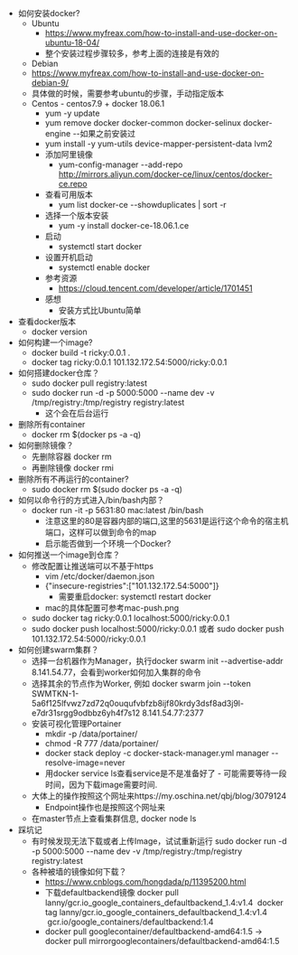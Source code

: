 * 如何安装docker?
  * Ubuntu
    * https://www.myfreax.com/how-to-install-and-use-docker-on-ubuntu-18-04/
    * 整个安装过程步骤较多，参考上面的连接是有效的
   * Debian
    * https://www.myfreax.com/how-to-install-and-use-docker-on-debian-9/
    * 具体做的时候，需要参考ubuntu的步骤，手动指定版本
  * Centos - centos7.9 + docker 18.06.1
    * yum -y update
    * yum remove docker  docker-common docker-selinux docker-engine --如果之前安装过
    * yum install -y yum-utils device-mapper-persistent-data lvm2
    * 添加阿里镜像
      * yum-config-manager --add-repo http://mirrors.aliyun.com/docker-ce/linux/centos/docker-ce.repo
    * 查看可用版本
      * yum list docker-ce --showduplicates | sort -r
    * 选择一个版本安装
      * yum -y install docker-ce-18.06.1.ce
    * 启动
      * systemctl start docker
    * 设置开机启动
      * systemctl enable docker
    * 参考资源
      * https://cloud.tencent.com/developer/article/1701451
    * 感想
      * 安装方式比Ubuntu简单
* 查看docker版本
  * docker version
* 如何构建一个image?
  * docker build -t ricky:0.0.1 .
  * docker tag ricky:0.0.1 101.132.172.54:5000/ricky:0.0.1
* 如何搭建docker仓库？
  * sudo docker pull registry:latest
  * sudo docker run -d -p 5000:5000 --name dev -v /tmp/registry:/tmp/registry registry:latest
    * 这个会在后台运行
* 删除所有container
  * docker rm $(docker ps -a -q)
* 如何删除镜像？
  * 先删除容器 docker rm
  * 再删除镜像 docker rmi
* 删除所有不再运行的container?
  * sudo docker rm $(sudo docker ps -a -q)
* 如何以命令行的方式进入/bin/bash内部？
  * docker run -it -p 5631:80 mac:latest /bin/bash
    * 注意这里的80是容器内部的端口,这里的5631是运行这个命令的宿主机端口，这样可以做到命令的map
    * 启示能否做到一个环境一个Docker?
* 如何推送一个image到仓库？
  * 修改配置让推送端可以不基于https
    * vim /etc/docker/daemon.json 
    * {"insecure-registries":["101.132.172.54:5000"]}
      * 需要重启docker: systemctl restart docker
    * mac的具体配置可参考mac-push.png
  * sudo docker tag ricky:0.0.1 localhost:5000/ricky:0.0.1
  * sudo docker push localhost:5000/ricky:0.0.1 或者 sudo docker push 101.132.172.54:5000/ricky:0.0.1
* 如何创建swarm集群？
  * 选择一台机器作为Manager，执行docker swarm init --advertise-addr 8.141.54.77，会看到worker如何加入集群的命令
  * 选择其余的节点作为Worker, 例如 docker swarm join --token SWMTKN-1-5a6f125lfvwz7zd72q0ouqufvbfzb8ijf80krdy3dsf8ad3j9l-e7dr31srgg9odbbz6yh4f7s12 8.141.54.77:2377
  * 安装可视化管理Portainer
    * mkdir -p /data/portainer/
    * chmod -R 777 /data/portainer/
    * docker stack deploy -c docker-stack-manager.yml manager --resolve-image=never
    * 用docker service ls查看service是不是准备好了 - 可能需要等待一段时间，因为下载image需要时间.
  * 大体上的操作按照这个网址来https://my.oschina.net/qbj/blog/3079124
    * Endpoint操作也是按照这个网址来
  * 在master节点上查看集群信息, docker node ls
* 踩坑记
  * 有时候发现无法下载或者上传Image，试试重新运行 sudo docker run -d -p 5000:5000 --name dev -v /tmp/registry:/tmp/registry registry:latest
  * 各种被墙的镜像如何下载？
    * https://www.cnblogs.com/hongdada/p/11395200.html
    * 下载defaultbackend镜像
    docker pull lanny/gcr.io_google_containers_defaultbackend_1.4:v1.4 
    docker tag lanny/gcr.io_google_containers_defaultbackend_1.4:v1.4  gcr.io/google_containers/defaultbackend:1.4
    * docker pull googlecontainer/defaultbackend-amd64:1.5 -> docker pull mirrorgooglecontainers/defaultbackend-amd64:1.5
